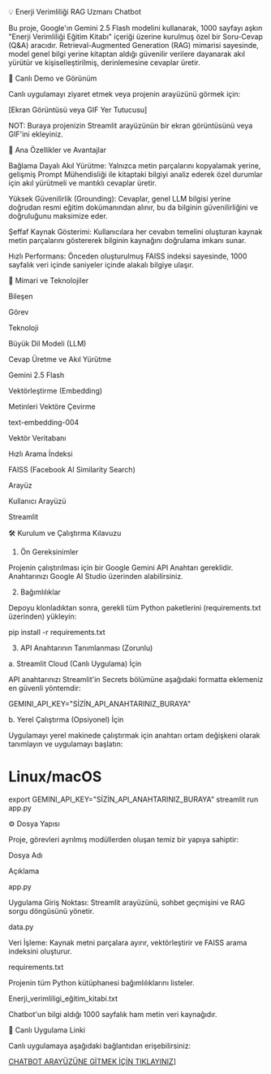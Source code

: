 💡 Enerji Verimliliği RAG Uzmanı Chatbot


Bu proje, Google'ın Gemini 2.5 Flash modelini kullanarak, 1000 sayfayı aşkın "Enerji Verimliliği Eğitim Kitabı" içeriği üzerine kurulmuş özel bir Soru-Cevap (Q&A) aracıdır. Retrieval-Augmented Generation (RAG) mimarisi sayesinde, model genel bilgi yerine kitaptan aldığı güvenilir verilere dayanarak akıl yürütür ve kişiselleştirilmiş, derinlemesine cevaplar üretir.

📸 Canlı Demo ve Görünüm

Canlı uygulamayı ziyaret etmek veya projenin arayüzünü görmek için:

[Ekran Görüntüsü veya GIF Yer Tutucusu]

NOT: Buraya projenizin Streamlit arayüzünün bir ekran görüntüsünü veya GIF'ini ekleyiniz.

🌟 Ana Özellikler ve Avantajlar

Bağlama Dayalı Akıl Yürütme: Yalnızca metin parçalarını kopyalamak yerine, gelişmiş Prompt Mühendisliği ile kitaptaki bilgiyi analiz ederek özel durumlar için akıl yürütmeli ve mantıklı cevaplar üretir.

Yüksek Güvenilirlik (Grounding): Cevaplar, genel LLM bilgisi yerine doğrudan resmi eğitim dokümanından alınır, bu da bilginin güvenilirliğini ve doğruluğunu maksimize eder.

Şeffaf Kaynak Gösterimi: Kullanıcılara her cevabın temelini oluşturan kaynak metin parçalarını göstererek bilginin kaynağını doğrulama imkanı sunar.

Hızlı Performans: Önceden oluşturulmuş FAISS indeksi sayesinde, 1000 sayfalık veri içinde saniyeler içinde alakalı bilgiye ulaşır.

🚀 Mimari ve Teknolojiler

Bileşen

Görev

Teknoloji

Büyük Dil Modeli (LLM)

Cevap Üretme ve Akıl Yürütme

Gemini 2.5 Flash

Vektörleştirme (Embedding)

Metinleri Vektöre Çevirme

text-embedding-004

Vektör Veritabanı

Hızlı Arama İndeksi

FAISS (Facebook AI Similarity Search)

Arayüz

Kullanıcı Arayüzü

Streamlit

🛠️ Kurulum ve Çalıştırma Kılavuzu

1. Ön Gereksinimler

Projenin çalıştırılması için bir Google Gemini API Anahtarı gereklidir. Anahtarınızı Google AI Studio üzerinden alabilirsiniz.

2. Bağımlılıklar

Depoyu klonladıktan sonra, gerekli tüm Python paketlerini (requirements.txt üzerinden) yükleyin:

pip install -r requirements.txt


3. API Anahtarının Tanımlanması (Zorunlu)

a. Streamlit Cloud (Canlı Uygulama) İçin

API anahtarınızı Streamlit'in Secrets bölümüne aşağıdaki formatta eklemeniz en güvenli yöntemdir:

GEMINI_API_KEY="SİZİN_API_ANAHTARINIZ_BURAYA"


b. Yerel Çalıştırma (Opsiyonel) İçin

Uygulamayı yerel makinede çalıştırmak için anahtarı ortam değişkeni olarak tanımlayın ve uygulamayı başlatın:

# Linux/macOS
export GEMINI_API_KEY="SİZİN_API_ANAHTARINIZ_BURAYA"
streamlit run app.py


⚙️ Dosya Yapısı

Proje, görevleri ayrılmış modüllerden oluşan temiz bir yapıya sahiptir:

Dosya Adı

Açıklama

app.py

Uygulama Giriş Noktası: Streamlit arayüzünü, sohbet geçmişini ve RAG sorgu döngüsünü yönetir.

data.py

Veri İşleme: Kaynak metni parçalara ayırır, vektörleştirir ve FAISS arama indeksini oluşturur.

requirements.txt

Projenin tüm Python kütüphanesi bağımlılıklarını listeler.

Enerji_verimliligi_eğitim_kitabi.txt

Chatbot'un bilgi aldığı 1000 sayfalık ham metin veri kaynağıdır.

🔗 Canlı Uygulama Linki

Canlı uygulamaya aşağıdaki bağlantıdan erişebilirsiniz:

[CHATBOT ARAYÜZÜNE GİTMEK İÇİN TIKLAYINIZ](https://genaibootcampprojesi-tvfvbdqspt4mpkuasvszkd.streamlit.app/)]
